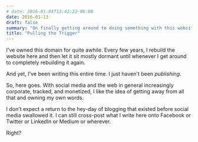 ```yaml
---
# date: 2016-01-04T13:42:22-06:00
date: 2016-01-13
draft: false
summary: "On finally getting around to doing something with this website again"
title: "Pulling the Trigger"
---
```


I've owned this domain for quite awhile. Every few years, I rebuild the website here and then let it sit mostly dormant until whenever I get around to completely rebuilding it again.

And yet, I've been writing this entire time. I just haven't been _publishing_.

So, here goes. With social media and the web in general increasingly corporate, tracked, and monetized, I like the idea of getting away from all that and owning my own words.

I don't expect a return to the hey-day of blogging that existed before social media swallowed it. I can still cross-post what I write here onto Facebook or Twitter or LinkedIn or Medium or wherever.

Right?
